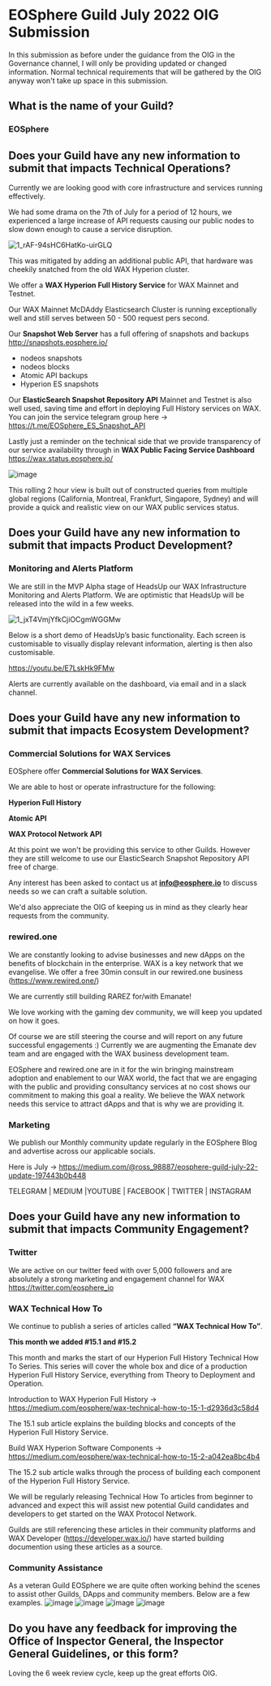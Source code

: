 # EOSphere Guild July 2022 OIG Submission

In this submission as before under the guidance from the OIG in the Governance channel, I will only be providing updated or changed information. Normal technical requirements that will be gathered by the OIG anyway won't take up space in this submission.  

## What is the name of your Guild?

### EOSphere

## Does your Guild have any new information to submit that impacts Technical Operations?

Currently we are looking good with core infrastructure and services running effectively.

We had some drama on the 7th of July for a period of 12 hours, we experienced a large increase of API requests causing our public nodes to slow down enough to cause a service disruption.

![1_rAF-94sHC6HatKo-uirGLQ](https://user-images.githubusercontent.com/12730423/178399100-cb2b580d-9f87-4535-ab7c-3d7414fcba9a.png)

This was mitigated by adding an additional public API, that hardware was cheekily snatched from the old WAX Hyperion cluster.

We offer a **WAX Hyperion Full History Service** for WAX Mainnet and Testnet.

Our WAX Mainnet McDAddy Elasticsearch Cluster is running exceptionally well and still serves between 50 - 500 request pers second.

Our **Snapshot Web Server** has a full offering of snapshots and backups http://snapshots.eosphere.io/
- nodeos snapshots
- nodeos blocks
- Atomic API backups
- Hyperion ES snapshots

Our **ElasticSearch Snapshot Repository API** Mainnet and Testnet is also well used, saving time and effort in deploying Full History services on WAX. You can join the service telegram group here -> https://t.me/EOSphere_ES_Snapshot_API

Lastly just a reminder on the technical side that we provide transparency of our service availability through in **WAX Public Facing Service Dashboard** https://wax.status.eosphere.io/

![image](https://user-images.githubusercontent.com/12730423/178399359-4b857db0-0885-4614-901b-8d5478588109.png)

This rolling 2 hour view is built out of constructed queries from multiple global regions (California, Montreal, Frankfurt, Singapore, Sydney) and will provide a quick and realistic view on our WAX public services status.

## Does your Guild have any new information to submit that impacts Product Development?

### Monitoring and Alerts Platform
We are still in the MVP Alpha stage of HeadsUp our WAX Infrastructure Monitoring and Alerts Platform. We are optimistic that HeadsUp will be released into the wild in a few weeks.

![1_jxT4VmjYfkCjiOCgmWGGMw](https://user-images.githubusercontent.com/12730423/178399512-8f7b891c-3816-4d58-ba29-1cb8470de6f1.png)

Below is a short demo of HeadsUp’s basic functionality. Each screen is customisable to visually display relevant information, alerting is then also customisable.

https://youtu.be/E7LskHk9FMw

Alerts are currently available on the dashboard, via email and in a slack channel.

## Does your Guild have any new information to submit that impacts Ecosystem Development?

### Commercial Solutions for WAX Services
EOSphere offer **Commercial Solutions for WAX Services**. 

We are able to host or operate infrastructure for the following:

**Hyperion Full History**

**Atomic API**

**WAX Protocol Network API**

At this point we won't be providing this service to other Guilds. However they are still welcome to use our ElasticSearch Snapshot Repository API free of charge.

Any interest has been asked to contact us at **info@eosphere.io** to discuss needs so we can craft a suitable solution. 

We'd also appreciate the OIG of keeping us in mind as they clearly hear requests from the community.

### rewired.one
We are constantly looking to advise businesses and new dApps on the benefits of blockchain in the enterprise. WAX is a key network that we evangelise. We offer a free 30min consult in our rewired.one business (https://www.rewired.one/)

We are currently still building RAREZ for/with Emanate!

We love working with the gaming dev community, we will keep you updated on how it goes.

Of course we are still steering the course and will report on any future successful engagements :) Currently we are augmenting the Emanate dev team and are engaged with the WAX business development team.

EOSphere and rewired.one are in it for the win bringing mainstream adoption and enablement to our WAX world, the fact that we are engaging with the public and providing consultancy services at no cost shows our commitment to making this goal a reality. We believe the WAX network needs this service to attract dApps and that is why we are providing it.

### Marketing
We publish our Monthly community update regularly in the EOSphere Blog and advertise across our applicable socials.

Here is July -> https://medium.com/@ross_98887/eosphere-guild-july-22-update-197443b0b448

TELEGRAM | MEDIUM |YOUTUBE | FACEBOOK | TWITTER | INSTAGRAM

## Does your Guild have any new information to submit that impacts Community Engagement?
### Twitter
We are active on our twitter feed with over 5,000 followers and are absolutely a strong marketing and engagement channel for WAX https://twitter.com/eosphere_io

### WAX Technical How To
We continue to publish a series of articles called **“WAX Technical How To”**. 

**This month we added #15.1 and #15.2**

This month and marks the start of our Hyperion Full History Technical How To Series. This series will cover the whole box and dice of a production Hyperion Full History Service, everything from Theory to Deployment and Operation.

Introduction to WAX Hyperion Full History -> https://medium.com/eosphere/wax-technical-how-to-15-1-d2936d3c58d4

The 15.1 sub article explains the building blocks and concepts of the Hyperion Full History Service.

Build WAX Hyperion Software Components -> https://medium.com/eosphere/wax-technical-how-to-15-2-a042ea8bc4b4

The 15.2 sub article walks through the process of building each component of the Hyperion Full History Service.

We will be regularly releasing Technical How To articles from beginner to advanced and expect this will assist new potential Guild candidates and developers to get started on the WAX Protocol Network.

Guilds are still referencing these articles in their community platforms and WAX Developer (https://developer.wax.io/) have started building documention using these articles as a source.

### Community Assistance
As a veteran Guild EOSphere we are quite often working behind the scenes to assist other Guilds, DApps and community members. Below are a few examples.
![image](https://user-images.githubusercontent.com/12730423/178400840-cd4330c0-97b8-4937-929a-cef7259895ae.png)
![image](https://user-images.githubusercontent.com/12730423/178400996-5f9cc5f5-1e66-4a90-b8c5-3e64e446e1b9.png)
![image](https://user-images.githubusercontent.com/12730423/178401131-7467e502-c4a9-4d72-8075-b44c704e278a.png)
![image](https://user-images.githubusercontent.com/12730423/178401296-ed315a98-5d21-48da-b922-9c3686609e5f.png)


## Do you have any feedback for improving the Office of Inspector General, the Inspector General Guidelines, or this form?
Loving the 6 week review cycle, keep up the great efforts OIG.
